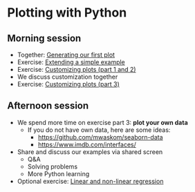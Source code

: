 # Plotting with Python

## Morning session

- Together: [Generating our first plot](https://coderefinery.github.io/data-visualization-python/first-plot/)
- Exercise: [Extending a simple example](https://coderefinery.github.io/data-visualization-python/first-plot/#exercises)
- Exercise: [Customizing plots (part 1 and 2)](https://coderefinery.github.io/data-visualization-python/customizing-plots/)
- We discuss customization together
- Exercise: [Customizing plots (part 3)](https://coderefinery.github.io/data-visualization-python/customizing-plots/)


## Afternoon session

- We spend more time on exercise part 3: **plot your own data**
  - If you do not have own data, here are some ideas:
    - <https://github.com/mwaskom/seaborn-data>
    - <https://www.imdb.com/interfaces/>
- Share and discuss our examples via shared screen
  - Q&A
  - Solving problems
  - More Python learning
- Optional exercise: [Linear and non-linear regression](https://coderefinery.github.io/data-visualization-python/regression/)
